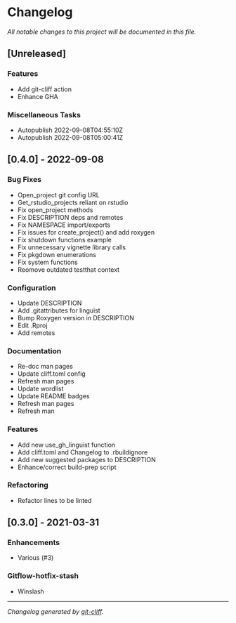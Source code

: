 # Changelog
*All notable changes to this project will be documented in this file.*

## [Unreleased]

### Features

- Add git-cliff action
- Enhance GHA

### Miscellaneous Tasks

- Autopublish 2022-09-08T04:55:10Z
- Autopublish 2022-09-08T05:00:41Z

## [0.4.0] - 2022-09-08

### Bug Fixes

- Open_project git config URL
- Get_rstudio_projects reliant on rstudio
- Fix open_project methods
- Fix DESCRIPTION deps and remotes
- Fix NAMESPACE import/exports
- Fix issues for create_project() and add roxygen
- Fix shutdown functions example
- Fix unnecessary vignette library calls
- Fix pkgdown enumerations
- Fix system functions
- Reomove outdated testthat context

### Configuration

- Update DESCRIPTION
- Add .gitattributes for linguist
- Bump Roxygen version in DESCRIPTION
- Edit .Rproj
- Add remotes

### Documentation

- Re-doc man pages
- Update cliff.toml config
- Refresh man pages
- Update wordlist
- Update README badges
- Refresh man pages
- Refresh man

### Features

- Add new use_gh_linguist function
- Add cliff.toml and Changelog to .rbuildignore
- Add new suggested packages to DESCRIPTION
- Enhance/correct build-prep script

### Refactoring

- Refactor lines to be linted

## [0.3.0] - 2021-03-31

### Enhancements

- Various (#3)

### Gitflow-hotfix-stash

- Winslash

***
*Changelog generated by [git-cliff](https://github.com/orhun/git-cliff).*
